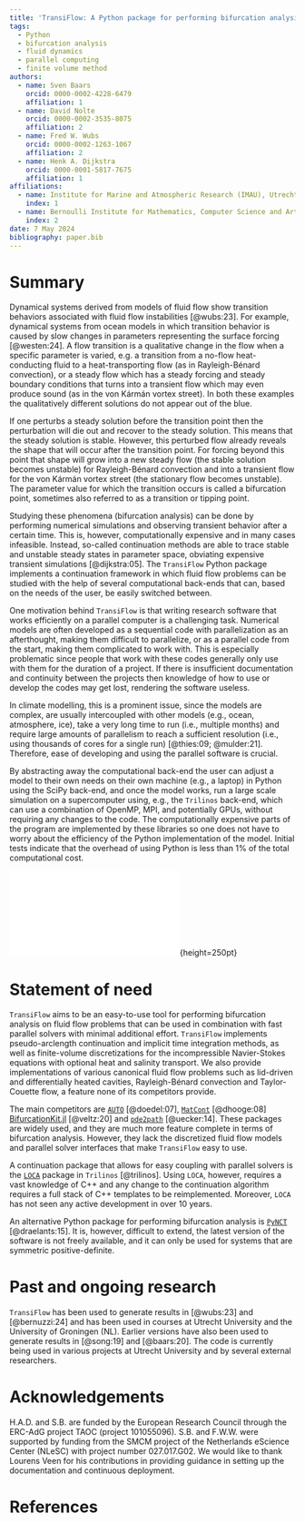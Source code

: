 ```yaml
---
title: 'TransiFlow: A Python package for performing bifurcation analysis on fluid flow problems'
tags:
  - Python
  - bifurcation analysis
  - fluid dynamics
  - parallel computing
  - finite volume method
authors:
  - name: Sven Baars
    orcid: 0000-0002-4228-6479
    affiliation: 1
  - name: David Nolte
    orcid: 0000-0002-3535-8075
    affiliation: 2
  - name: Fred W. Wubs
    orcid: 0000-0002-1263-1067
    affiliation: 2
  - name: Henk A. Dijkstra
    orcid: 0000-0001-5817-7675
    affiliation: 1
affiliations:
  - name: Institute for Marine and Atmospheric Research (IMAU), Utrecht University, The Netherlands
    index: 1
  - name: Bernoulli Institute for Mathematics, Computer Science and Artificial Intelligence, University of Groningen, The Netherlands
    index: 2
date: 7 May 2024
bibliography: paper.bib
---
```


# Summary

Dynamical systems derived from models of fluid flow show transition behaviors associated with fluid flow instabilities [@wubs:23].
For example, dynamical systems from ocean models in which transition behavior is caused by slow changes in parameters representing the surface forcing [@westen:24].
A flow transition is a qualitative change in the flow when a specific parameter is varied, e.g. a transition from a no-flow heat-conducting fluid to a heat-transporting flow (as in Rayleigh-Bénard convection), or a steady flow which has a steady forcing and steady boundary conditions that turns into a transient flow which may even produce sound (as in the von Kármán vortex street).
In both these examples the qualitatively different solutions do not appear out of the blue.

If one perturbs a steady solution before the transition point then the perturbation will die out and recover to the steady solution.
This means that the steady solution is stable.
However, this perturbed flow already reveals the shape that will occur after the transition point.
For forcing beyond this point that shape will grow into a new steady flow (the stable solution becomes unstable) for Rayleigh-Bénard convection and into a transient flow for the von Kármán vortex street (the stationary flow becomes unstable).
The parameter value for which the transition occurs is called a bifurcation point, sometimes also referred to as a transition or tipping point.

Studying these phenomena (bifurcation analysis) can be done by performing numerical simulations and observing transient behavior after a certain time.
This is, however, computationally expensive and in many cases infeasible.
Instead, so-called continuation methods are able to trace stable and unstable steady states in parameter space, obviating expensive transient simulations [@dijkstra:05].
The `TransiFlow` Python package implements a continuation framework in which fluid flow problems can be studied with the help of several computational back-ends that can, based on the needs of the user, be easily switched between.

One motivation behind `TransiFlow` is that writing research software that works efficiently on a parallel computer is a challenging task.
Numerical models are often developed as a sequential code with parallelization as an afterthought, making them difficult to parallelize, or as a parallel code from the start, making them complicated to work with.
This is especially problematic since people that work with these codes generally only use with them for the duration of a project.
If there is insufficient documentation and continuity between the projects then knowledge of how to use or develop the codes may get lost, rendering the software useless.

In climate modelling, this is a prominent issue, since the models are complex, are usually intercoupled with other models (e.g., ocean, atmosphere, ice), take a very long time to run (i.e., multiple months) and require large amounts of parallelism to reach a sufficient resolution (i.e., using thousands of cores for a single run) [@thies:09; @mulder:21].
Therefore, ease of developing and using the parallel software is crucial.

By abstracting away the computational back-end the user can adjust a model to their own needs on their own machine (e.g., a laptop) in Python using the SciPy back-end, and once the model works, run a large scale simulation on a supercomputer using, e.g., the `Trilinos` back-end, which can use a combination of OpenMP, MPI, and potentially GPUs, without requiring any changes to the code.
The computationally expensive parts of the program are implemented by these libraries so one does not have to worry about the efficiency of the Python implementation of the model.
Initial tests indicate that the overhead of using Python is less than 1% of the total computational cost.

![Bifurcation diagram of the double-gyre wind-driven circulation configuration that is included in `TransiFlow`.
The markers indicate pitchfork, Hopf and saddle-node bifurcations that were automatically detected by the software.
Solid lines indicate stable steady states of the system; dashed lines indicate unstable steady states.
A more extensive description of the bifurcation diagram and steps to reproduce it can be found in [@sapsis:13].
](qg-bif.pdf){height=250pt}

# Statement of need

`TransiFlow` aims to be an easy-to-use tool for performing bifurcation analysis on fluid flow problems that can be used in combination with fast parallel solvers with minimal additional effort.
`TransiFlow` implements pseudo-arclength continuation and implicit time integration methods, as well as finite-volume discretizations for the incompressible Navier-Stokes equations with optional heat and salinity transport.
We also provide implementations of various canonical fluid flow problems such as lid-driven and differentially heated cavities, Rayleigh-Bénard convection and Taylor-Couette flow, a feature none of its competitors provide.

The main competitors are [`AUTO`](http://indy.cs.concordia.ca/auto/) [@doedel:07], [`MatCont`](https://sourceforge.net/projects/matcont/) [@dhooge:08] [BifurcationKit.jl](https://bifurcationkit.github.io/BifurcationKitDocs.jl/stable/) [@veltz:20] and [`pde2path`](https://www.staff.uni-oldenburg.de/hannes.uecker/pde2path/) [@uecker:14].
These packages are widely used, and they are much more feature complete in terms of bifurcation analysis.
However, they lack the discretized fluid flow models and parallel solver interfaces that make `TransiFlow` easy to use.

A continuation package that allows for easy coupling with parallel solvers is the [`LOCA`](https://trilinos.github.io/nox_and_loca.html) package in `Trilinos` [@trilinos].
Using `LOCA`, however, requires a vast knowledge of C++ and any change to the continuation algorithm requires a full stack of C++ templates to be reimplemented.
Moreover, `LOCA` has not seen any active development in over 10 years.

An alternative Python package for performing bifurcation analysis is [`PyNCT`](https://pypi.org/project/PyNCT/) [@draelants:15].
It is, however, difficult to extend, the latest version of the software is not freely available, and it can only be used for systems that are symmetric positive-definite.

# Past and ongoing research

`TransiFlow` has been used to generate results in [@wubs:23]  and [@bernuzzi:24] and has been used in courses at Utrecht University and the University of Groningen (NL).
Earlier versions have also been used to generate results in [@song:19] and [@baars:20].
The code is currently being used in various projects at Utrecht University and by several external researchers.

# Acknowledgements

H.A.D. and S.B. are funded by the European Research Council through the ERC-AdG project TAOC (project 101055096).
S.B. and F.W.W. were supported by funding from the SMCM project of the Netherlands eScience Center (NLeSC) with project number 027.017.G02.
We would like to thank Lourens Veen for his contributions in providing guidance in setting up the documentation and continuous deployment.

# References
